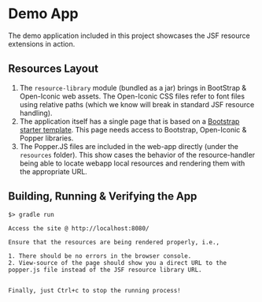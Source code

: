 # Demo App

The demo application included in this project showcases the JSF resource extensions in action.

## Resources Layout

1. The `resource-library` module (bundled as a jar) brings in BootStrap & Open-Iconic web assets. The Open-Iconic CSS
   files refer to font files using relative paths (which we know will break in standard JSF resource handling).
2. The application itself has a single page that is based on a
   [Bootstrap starter template](https://getbootstrap.com/docs/4.0/examples/starter-template/). This page needs access to
   Bootstrap, Open-Iconic & Popper libraries.
3. The Popper.JS files are included in the web-app directly (under the `resources` folder). This show cases the behavior
   of the resource-handler being able to locate webapp local resources and rendering them with the appropriate URL.

## Building, Running & Verifying the App

    $> gradle run
    
    Access the site @ http://localhost:8080/
    
    Ensure that the resources are being rendered properly, i.e.,
    
    1. There should be no errors in the browser console.
    2. View-source of the page should show you a direct URL to the popper.js file instead of the JSF resource library URL.
    
    
    Finally, just Ctrl+c to stop the running process!
 
